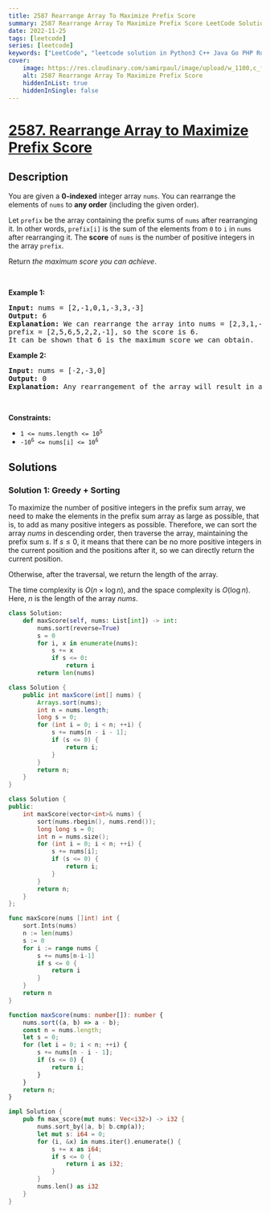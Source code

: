 ```yaml
---
title: 2587 Rearrange Array To Maximize Prefix Score
summary: 2587 Rearrange Array To Maximize Prefix Score LeetCode Solution Explained
date: 2022-11-25
tags: [leetcode]
series: [leetcode]
keywords: ["LeetCode", "leetcode solution in Python3 C++ Java Go PHP Ruby Swift TypeScript Rust C# JavaScript C", "2587 Rearrange Array To Maximize Prefix Score LeetCode Solution Explained in all languages"]
cover:
    image: https://res.cloudinary.com/samirpaul/image/upload/w_1100,c_fit,co_rgb:FFFFFF,l_text:Arial_75_bold:2587 Rearrange Array To Maximize Prefix Score - Solution Explained/problem-solving.webp
    alt: 2587 Rearrange Array To Maximize Prefix Score
    hiddenInList: true
    hiddenInSingle: false
---
```



# [2587. Rearrange Array to Maximize Prefix Score](https://leetcode.com/problems/rearrange-array-to-maximize-prefix-score)


## Description

<p>You are given a <strong>0-indexed</strong> integer array <code>nums</code>. You can rearrange the elements of <code>nums</code> to <strong>any order</strong> (including the given order).</p>

<p>Let <code>prefix</code> be the array containing the prefix sums of <code>nums</code> after rearranging it. In other words, <code>prefix[i]</code> is the sum of the elements from <code>0</code> to <code>i</code> in <code>nums</code> after rearranging it. The <strong>score</strong> of <code>nums</code> is the number of positive integers in the array <code>prefix</code>.</p>

<p>Return <em>the maximum score you can achieve</em>.</p>

<p>&nbsp;</p>
<p><strong class="example">Example 1:</strong></p>

<pre>
<strong>Input:</strong> nums = [2,-1,0,1,-3,3,-3]
<strong>Output:</strong> 6
<strong>Explanation:</strong> We can rearrange the array into nums = [2,3,1,-1,-3,0,-3].
prefix = [2,5,6,5,2,2,-1], so the score is 6.
It can be shown that 6 is the maximum score we can obtain.
</pre>

<p><strong class="example">Example 2:</strong></p>

<pre>
<strong>Input:</strong> nums = [-2,-3,0]
<strong>Output:</strong> 0
<strong>Explanation:</strong> Any rearrangement of the array will result in a score of 0.
</pre>

<p>&nbsp;</p>
<p><strong>Constraints:</strong></p>

<ul>
	<li><code>1 &lt;= nums.length &lt;= 10<sup>5</sup></code></li>
	<li><code>-10<sup>6</sup> &lt;= nums[i] &lt;= 10<sup>6</sup></code></li>
</ul>

## Solutions

### Solution 1: Greedy + Sorting

To maximize the number of positive integers in the prefix sum array, we need to make the elements in the prefix sum array as large as possible, that is, to add as many positive integers as possible. Therefore, we can sort the array $nums$ in descending order, then traverse the array, maintaining the prefix sum $s$. If $s \leq 0$, it means that there can be no more positive integers in the current position and the positions after it, so we can directly return the current position.

Otherwise, after the traversal, we return the length of the array.

The time complexity is $O(n \times \log n)$, and the space complexity is $O(\log n)$. Here, $n$ is the length of the array $nums$.

<!-- tabs:start -->

```python
class Solution:
    def maxScore(self, nums: List[int]) -> int:
        nums.sort(reverse=True)
        s = 0
        for i, x in enumerate(nums):
            s += x
            if s <= 0:
                return i
        return len(nums)
```

```java
class Solution {
    public int maxScore(int[] nums) {
        Arrays.sort(nums);
        int n = nums.length;
        long s = 0;
        for (int i = 0; i < n; ++i) {
            s += nums[n - i - 1];
            if (s <= 0) {
                return i;
            }
        }
        return n;
    }
}
```

```cpp
class Solution {
public:
    int maxScore(vector<int>& nums) {
        sort(nums.rbegin(), nums.rend());
        long long s = 0;
        int n = nums.size();
        for (int i = 0; i < n; ++i) {
            s += nums[i];
            if (s <= 0) {
                return i;
            }
        }
        return n;
    }
};
```

```go
func maxScore(nums []int) int {
	sort.Ints(nums)
	n := len(nums)
	s := 0
	for i := range nums {
		s += nums[n-i-1]
		if s <= 0 {
			return i
		}
	}
	return n
}
```

```ts
function maxScore(nums: number[]): number {
    nums.sort((a, b) => a - b);
    const n = nums.length;
    let s = 0;
    for (let i = 0; i < n; ++i) {
        s += nums[n - i - 1];
        if (s <= 0) {
            return i;
        }
    }
    return n;
}
```

```rust
impl Solution {
    pub fn max_score(mut nums: Vec<i32>) -> i32 {
        nums.sort_by(|a, b| b.cmp(a));
        let mut s: i64 = 0;
        for (i, &x) in nums.iter().enumerate() {
            s += x as i64;
            if s <= 0 {
                return i as i32;
            }
        }
        nums.len() as i32
    }
}
```

<!-- tabs:end -->

<!-- end -->
